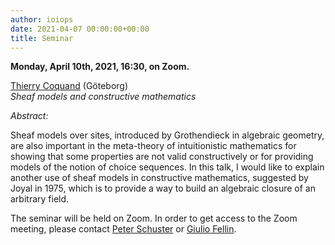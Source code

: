 ```yaml
---
author: ioiops
date: 2021-04-07 00:00:00+00:00
title: Seminar
---
```


**Monday, April 10th, 2021, 16:30, on Zoom.**

[Thierry Coquand](https://www.gu.se/en/about/find-staff/thierrycoquand) (Göteborg)\
_Sheaf models and constructive mathematics_

*Abstract:* 

Sheaf models over sites, introduced by Grothendieck in algebraic geometry, are also important in the meta-theory of intuitionistic mathematics for showing that some properties are not valid constructively or for providing models of the notion of choice sequences. In this talk, I would like to explain another use of sheaf models in constructive mathematics, suggested by Joyal in 1975, which is to provide a way to build an algebraic closure of an arbitrary field.

The seminar will be held on Zoom. In order to get access to the Zoom meeting, please contact [Peter Schuster](http://www.di.univr.it/?ent=persona&id=21404&lang=en) or [Giulio Fellin](https://www.di.univr.it/?ent=persona&id=40478).
